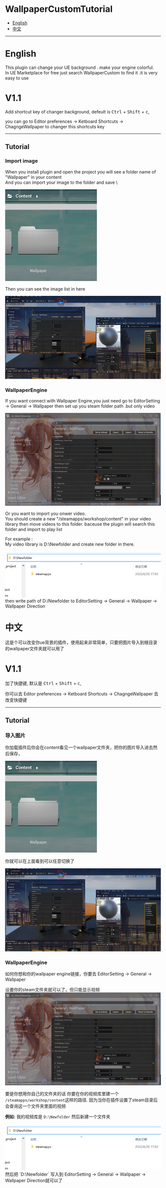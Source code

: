 # WallpaperCustomTutorial

* [English](#English)
* [中文](#中文)
---
# English
This plugin can change your UE background . make your engine colorful. \
In UE Marketplace for free just search WallpaperCustom to find it .it is very easy to use 

# V1.1
Add shortcut key of changer background, defeult is <kbd>Ctrl</kbd> + <kbd>Shift</kbd> + <kbd>c</kbd>, 

you can go to Editor preferences -> Ketboard Shortcuts -> ChagngeWallpaper to changer this shortcuts key

---

## Tutorial
### Import image

When you install plugin and open the project you will see a folder name of "Wallpaper" in your content \
And you can import your image to the folder and save \

<img src="图片3.png"> 

Then you can see the image list in here 

<img src="Screenshot 2022-06-26 162116.png"> 

### WallpaperEngine
If you want connect with Wallpaper Engine,you just need go to EditorSetting -> General -> Wallpaper
then set up you steam folder path .but only video

<img src="Screenshot 2022-06-26 163354.png"> 

Or you want to import you onwer video. \
You should create a new "/steamapps/workshop/content" in your video library then move videos to this folder. baceuse the plugin will search this folder and import to play list 

For example : \
My video library is D:\Newfolder and create new folder in there. 

<img src="Screenshot 2022-06-26 170518.png"> 
then write path of D:/Newfolder to EditorSetting -> General -> Wallpaper -> Wallpaper Direction

# 中文
这是个可以改变你ue背景的插件，使用起来非常简单，只要把图片导入到根目录的wallpaper文件夹就可以用了

# V1.1
加了快捷键, 默认是 <kbd>Ctrl</kbd> + <kbd>Shift</kbd> + <kbd>c</kbd>, 

你可以去 Editor preferences -> Ketboard Shortcuts -> ChagngeWallpaper 去改变快捷键

---

## Tutorial
### 导入图片

你加载插件后你会在content看见一个wallpaper文件夹，把你的图片导入进去然后保存，

<img src="图片3.png"> 

你就可以在上面看到可以任意切换了 

<img src="Screenshot 2022-06-26 162116.png"> 

### WallpaperEngine
如何你想和你的wallpaper engine链接，你要去 EditorSetting -> General -> Wallpaper

设置你的steam文件夹就可以了，但只能显示视频
<img src="Screenshot 2022-06-26 163354.png"> 

要是你想用你自己的文件夹的话
你要在你的视频库里建一个 `/steamapps/workshop/content`这样的路径. 因为当你在插件设置了steam目录后会查询这一个文件夹里面的视频

**例如:**
我的视频库是 `D:\Newfolder` 然后新建一个文件夹

<img src="Screenshot 2022-06-26 170518.png"> 
然后把 `D:\Newfolder` 写入到 EditorSetting -> General -> Wallpaper -> Wallpaper Direction就可以了
